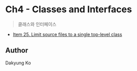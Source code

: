 # Ch4 - Classes and Interfaces
> 클래스와 인터페이스 

- [Item 25. Limit source files to a single top-level class](https://github.com/koda93/koda93.github.io/blob/master/_posts/2019/01/2019-01-27-Java-Limit-source-files-to-a-single-top-level-class.md)

## Author
Dakyung Ko
